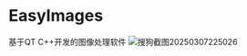 # EasyImages
基于QT C++开发的图像处理软件
![搜狗截图20250307225026](https://github.com/user-attachments/assets/89e90177-bbfc-438c-8f48-7aa2433f8ef6)
